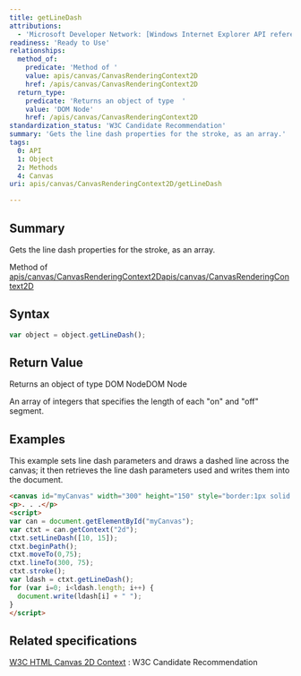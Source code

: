```yaml
---
title: getLineDash
attributions:
  - 'Microsoft Developer Network: [Windows Internet Explorer API reference Article](http://msdn.microsoft.com/en-us/library/ie/hh828809%28v=vs.85%29.aspx)'
readiness: 'Ready to Use'
relationships:
  method_of:
    predicate: 'Method of '
    value: apis/canvas/CanvasRenderingContext2D
    href: /apis/canvas/CanvasRenderingContext2D
  return_type:
    predicate: 'Returns an object of type  '
    value: 'DOM Node'
    href: /apis/canvas/CanvasRenderingContext2D
standardization_status: 'W3C Candidate Recommendation'
summary: 'Gets the line dash properties for the stroke, as an array.'
tags:
  0: API
  1: Object
  2: Methods
  4: Canvas
uri: apis/canvas/CanvasRenderingContext2D/getLineDash

---
```

## Summary

Gets the line dash properties for the stroke, as an array.

Method of [apis/canvas/CanvasRenderingContext2D](/apis/canvas/CanvasRenderingContext2D)[apis/canvas/CanvasRenderingContext2D](/apis/canvas/CanvasRenderingContext2D)

## Syntax

``` js
var object = object.getLineDash();
```

## Return Value

Returns an object of type DOM NodeDOM Node

An array of integers that specifies the length of each "on" and "off" segment.

## Examples

This example sets line dash parameters and draws a dashed line across the canvas; it then retrieves the line dash parameters used and writes them into the document.

``` html
<canvas id="myCanvas" width="300" height="150" style="border:1px solid blue;"></canvas>
<p>. . .</p>
<script>
var can = document.getElementById("myCanvas");
var ctxt = can.getContext("2d");
ctxt.setLineDash([10, 15]);
ctxt.beginPath();
ctxt.moveTo(0,75);
ctxt.lineTo(300, 75);
ctxt.stroke();
var ldash = ctxt.getLineDash();
for (var i=0; i<ldash.length; i++) {
  document.write(ldash[i] + " ");
}
</script>
```

## Related specifications

[W3C HTML Canvas 2D Context](http://www.w3.org/TR/2dcontext/)
:   W3C Candidate Recommendation
